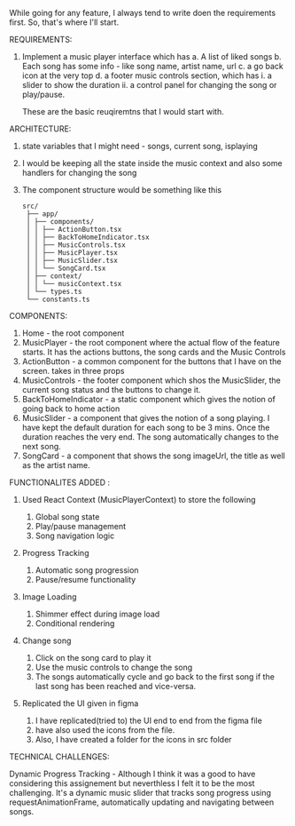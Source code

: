 While going for any feature, I always tend to write doen the requirements first. So, that's where I'll start.

REQUIREMENTS:

1. Implement a music player interface which has
   a. A list of liked songs
   b. Each song has some info - like song name, artist name, url
   c. a go back icon at the very top
   d. a footer music controls section, which has
   i. a slider to show the duration
   ii. a control panel for changing the song or play/pause.

   These are the basic reuqiremtns that I would start with.

ARCHITECTURE:

1. state variables that I might need - songs, current song, isplaying
2. I would be keeping all the state inside the music context and also some handlers for changing the song
3. The component structure would be something like this

   ```
   src/
    ├── app/
    │ ├── components/
    │ │ ├── ActionButton.tsx
    │ │ ├── BackToHomeIndicator.tsx
    │ │ ├── MusicControls.tsx
    │ │ ├── MusicPlayer.tsx
    │ │ ├── MusicSlider.tsx
    │ │ └── SongCard.tsx
    │ ├── context/
    │ │ └── musicContext.tsx
    │ └── types.ts
    └── constants.ts
   ```

COMPONENTS:

1. Home - the root component
2. MusicPlayer - the root component where the actual flow of the feature starts. It has the actions buttons, the song cards and the Music Controls
3. ActionButton - a common component for the buttons that I have on the screen. takes in three props
4. MusicControls - the footer component which shos the MusicSlider, the current song status and the buttons to change it.
5. BackToHomeIndicator - a static component which gives the notion of going back to home action
6. MusicSlider - a component that gives the notion of a song playing. I have kept the default duration for each song to be 3 mins. Once the duration reaches the very end. The song automatically changes to the next song.
7. SongCard - a component that shows the song imageUrl, the title as well as the artist name.

FUNCTIONALITES ADDED :

1. Used React Context (MusicPlayerContext) to store the following

   1. Global song state
   2. Play/pause management
   3. Song navigation logic

2. Progress Tracking

   1. Automatic song progression
   2. Pause/resume functionality

3. Image Loading

   1. Shimmer effect during image load
   2. Conditional rendering

4. Change song

   1. Click on the song card to play it
   2. Use the music controls to change the song
   3. The songs automatically cycle and go back to the first song if the last song has been reached and vice-versa.

5. Replicated the UI given in figma
   1. I have replicated(tried to) the UI end to end from the figma file
   2. have also used the icons from the file.
   3. Also, I have created a folder for the icons in src folder

TECHNICAL CHALLENGES:

Dynamic Progress Tracking - Although I think it was a good to have considering this assignement but neverthless I felt it to be the most challenging. It's a dynamic music slider that tracks song progress using requestAnimationFrame, automatically updating and navigating between songs.
